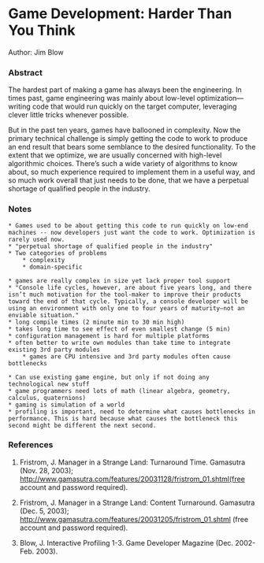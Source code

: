 Game Development: Harder Than You Think
===

Author: Jim Blow

### Abstract
The hardest part of making a game has always been the engineering. In times past, game engineering was mainly about low-level optimization—writing code that would run quickly on the target computer, leveraging clever little tricks whenever possible.

But in the past ten years, games have ballooned in complexity. Now the primary technical challenge is simply getting the code to work to produce an end result that bears some semblance to the desired functionality. To the extent that we optimize, we are usually concerned with high-level algorithmic choices. There’s such a wide variety of algorithms to know about, so much experience required to implement them in a useful way, and so much work overall that just needs to be done, that we have a perpetual shortage of qualified people in the industry.

### Notes

    * Games used to be about getting this code to run quickly on low-end machines -- now developers just want the code to work. Optimization is rarely used now.
    * "perpetual shortage of qualified people in the industry"
    * Two categories of problems
        * complexity
        * domain-specific

    * games are really complex in size yet lack proper tool support
    * "Console life cycles, however, are about five years long, and there isn’t much motivation for the tool-maker to improve their products toward the end of that cycle. Typically, a console developer will be using an environment with only one to four years of maturity—not an enviable situation."
    * long compile times (2 minute min to 30 min high)
    * takes long time to see effect of even smallest change (5 min)
    * configuration management is hard for multiple platforms
    * often better to write own modules than take time to integrate existing 3rd party modules
        * games are CPU intensive and 3rd party modules often cause bottlenecks

    * Can use existing game engine, but only if not doing any technological new stuff
    * game programmers need lots of math (linear algebra, geometry, calculus, quaternions)
    * gaming is simulation of a world
    * profiling is important, need to determine what causes bottlenecks in performance. This is hard because what causes the bottleneck this second might be different the next second.


### References
1. Fristrom, J. Manager in a Strange Land: Turnaround Time. Gamasutra (Nov. 28, 2003); http://www.gamasutra.com/features/20031128/fristrom_01.shtml(free account and password required).

2. Fristrom, J. Manager in a Strange Land: Content Turnaround. Gamasutra (Dec. 5, 2003); http://www.gamasutra.com/features/20031205/fristrom_01.shtml (free account and password required).

8. Blow, J. Interactive Profiling 1-3. Game Developer Magazine (Dec. 2002-Feb. 2003).

